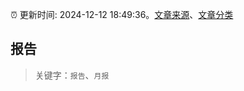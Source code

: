 :alarm_clock: 更新时间: 2024-12-12 18:49:36。[文章来源](/README.md)、[文章分类](/TAGS.md)

## 报告


> 关键字：`报告`、`月报`




